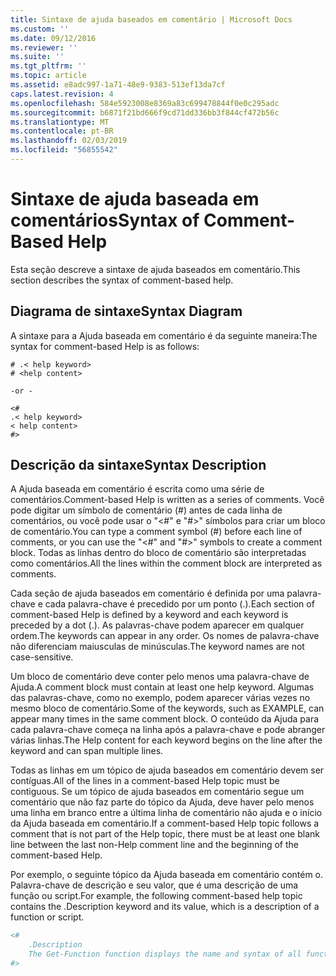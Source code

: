 ```yaml
---
title: Sintaxe de ajuda baseados em comentário | Microsoft Docs
ms.custom: ''
ms.date: 09/12/2016
ms.reviewer: ''
ms.suite: ''
ms.tgt_pltfrm: ''
ms.topic: article
ms.assetid: e8adc997-1a71-48e9-9383-513ef13da7cf
caps.latest.revision: 4
ms.openlocfilehash: 584e5923008e8369a83c699478844f0e0c295adc
ms.sourcegitcommit: b6871f21bd666f9cd71dd336bb3f844cf472b56c
ms.translationtype: MT
ms.contentlocale: pt-BR
ms.lasthandoff: 02/03/2019
ms.locfileid: "56855542"
---
```

# <a name="syntax-of-comment-based-help"></a><span data-ttu-id="4ee56-102">Sintaxe de ajuda baseada em comentários</span><span class="sxs-lookup"><span data-stu-id="4ee56-102">Syntax of Comment-Based Help</span></span>

<span data-ttu-id="4ee56-103">Esta seção descreve a sintaxe de ajuda baseados em comentário.</span><span class="sxs-lookup"><span data-stu-id="4ee56-103">This section describes the syntax of comment-based help.</span></span>

## <a name="syntax-diagram"></a><span data-ttu-id="4ee56-104">Diagrama de sintaxe</span><span class="sxs-lookup"><span data-stu-id="4ee56-104">Syntax Diagram</span></span>

 <span data-ttu-id="4ee56-105">A sintaxe para a Ajuda baseada em comentário é da seguinte maneira:</span><span class="sxs-lookup"><span data-stu-id="4ee56-105">The syntax for comment-based Help is as follows:</span></span>

```
# .< help keyword>
# <help content>

-or -

<#
.< help keyword>
< help content>
#>
```

## <a name="syntax-description"></a><span data-ttu-id="4ee56-106">Descrição da sintaxe</span><span class="sxs-lookup"><span data-stu-id="4ee56-106">Syntax Description</span></span>

 <span data-ttu-id="4ee56-107">A Ajuda baseada em comentário é escrita como uma série de comentários.</span><span class="sxs-lookup"><span data-stu-id="4ee56-107">Comment-based Help is written as a series of comments.</span></span> <span data-ttu-id="4ee56-108">Você pode digitar um símbolo de comentário (#) antes de cada linha de comentários, ou você pode usar o "\<#" e "#>" símbolos para criar um bloco de comentário.</span><span class="sxs-lookup"><span data-stu-id="4ee56-108">You can type a comment symbol (#) before each line of comments, or you can use the "\<#" and "#>" symbols to create a comment block.</span></span> <span data-ttu-id="4ee56-109">Todas as linhas dentro do bloco de comentário são interpretadas como comentários.</span><span class="sxs-lookup"><span data-stu-id="4ee56-109">All the lines within the comment block are interpreted as comments.</span></span>

 <span data-ttu-id="4ee56-110">Cada seção de ajuda baseados em comentário é definida por uma palavra-chave e cada palavra-chave é precedido por um ponto (.).</span><span class="sxs-lookup"><span data-stu-id="4ee56-110">Each section of comment-based Help is defined by a keyword and each keyword is preceded by a dot (.).</span></span> <span data-ttu-id="4ee56-111">As palavras-chave podem aparecer em qualquer ordem.</span><span class="sxs-lookup"><span data-stu-id="4ee56-111">The keywords can appear in any order.</span></span> <span data-ttu-id="4ee56-112">Os nomes de palavra-chave não diferenciam maiusculas de minúsculas.</span><span class="sxs-lookup"><span data-stu-id="4ee56-112">The keyword names are not case-sensitive.</span></span>

 <span data-ttu-id="4ee56-113">Um bloco de comentário deve conter pelo menos uma palavra-chave de Ajuda.</span><span class="sxs-lookup"><span data-stu-id="4ee56-113">A comment block must contain at least one help keyword.</span></span> <span data-ttu-id="4ee56-114">Algumas das palavras-chave, como no exemplo, podem aparecer várias vezes no mesmo bloco de comentário.</span><span class="sxs-lookup"><span data-stu-id="4ee56-114">Some of the keywords, such as EXAMPLE, can appear many times in the same comment block.</span></span> <span data-ttu-id="4ee56-115">O conteúdo da Ajuda para cada palavra-chave começa na linha após a palavra-chave e pode abranger várias linhas.</span><span class="sxs-lookup"><span data-stu-id="4ee56-115">The Help content for each keyword begins on the line after the keyword and can span multiple lines.</span></span>

 <span data-ttu-id="4ee56-116">Todas as linhas em um tópico de ajuda baseados em comentário devem ser contíguas.</span><span class="sxs-lookup"><span data-stu-id="4ee56-116">All of the lines in a comment-based Help topic must be contiguous.</span></span> <span data-ttu-id="4ee56-117">Se um tópico de ajuda baseados em comentário segue um comentário que não faz parte do tópico da Ajuda, deve haver pelo menos uma linha em branco entre a última linha de comentário não ajuda e o início da Ajuda baseada em comentário.</span><span class="sxs-lookup"><span data-stu-id="4ee56-117">If a comment-based Help topic follows a comment that is not part of the Help topic, there must be at least one blank line between the last non-Help comment line and the beginning of the comment-based Help.</span></span>

 <span data-ttu-id="4ee56-118">Por exemplo, o seguinte tópico da Ajuda baseada em comentário contém o. Palavra-chave de descrição e seu valor, que é uma descrição de uma função ou script.</span><span class="sxs-lookup"><span data-stu-id="4ee56-118">For example, the following comment-based help topic contains the .Description keyword and its value, which is a description of a function or script.</span></span>

```powershell
<#
    .Description
    The Get-Function function displays the name and syntax of all functions in the session.
#>
```